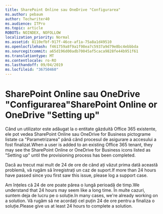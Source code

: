 ```yaml
---
title: SharePoint Online sau OneDrive "Configurarea"
ms.author: pebaum
author: Techwriter40
ms.audience: ITPro
ms.topic: article
ROBOTS: NOINDEX, NOFOLLOW
localization_priority: Normal
ms.assetid: 8110efbf-917f-46ce-af1a-75a8a1d49510
ms.openlocfilehash: f461759a8f9a1f98ea7c5937a9d79e8bc4ebbbda
ms.sourcegitcommit: a65d196d00adb70045af5caca9828fe44b951f61
ms.translationtype: MT
ms.contentlocale: ro-RO
ms.lasthandoff: 09/04/2019
ms.locfileid: "36750460"
---
```

# <a name="sharepoint-online-or-onedrive-setting-up"></a><span data-ttu-id="92a64-102">SharePoint Online sau OneDrive "Configurarea"</span><span class="sxs-lookup"><span data-stu-id="92a64-102">SharePoint Online or OneDrive "Setting up"</span></span>

<span data-ttu-id="92a64-103">Când un utilizator este adăugat la o entitate găzduită Office 365 existente, ele pot vedea SharePoint Online sau OneDrive for Business pictograme listate ca "Parametrizarea" până când procesul de asigurare a accesului a fost finalizat.</span><span class="sxs-lookup"><span data-stu-id="92a64-103">When a user is added to an existing Office 365 tenant, they may see the SharePoint Online or OneDrive for Business icons listed as "Setting up" until the provisioning process has been completed.</span></span>

<span data-ttu-id="92a64-104">Dacă au trecut mai mult de 24 de ore de când ați văzut prima dată această problemă, vă rugăm să înregistrați un caz de suport.</span><span class="sxs-lookup"><span data-stu-id="92a64-104">If more than 24 hours have passed since you first saw this issue, please log a support case.</span></span>

<span data-ttu-id="92a64-105">Am înțeles că 24 de ore poate părea o lungă perioadă de timp.</span><span class="sxs-lookup"><span data-stu-id="92a64-105">We understand that 24 hours may seem like a long time.</span></span> <span data-ttu-id="92a64-106">În multe cazuri, suntem deja de lucru pe o soluție.</span><span class="sxs-lookup"><span data-stu-id="92a64-106">In many cases, we're already working on a solution.</span></span> <span data-ttu-id="92a64-107">Vă rugăm să ne acordați cel puțin 24 de ore pentru a finaliza o soluție.</span><span class="sxs-lookup"><span data-stu-id="92a64-107">Please give us at least 24 hours to complete a solution.</span></span>

